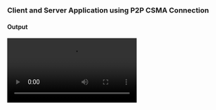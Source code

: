 ### Client and Server Application using P2P CSMA Connection

#### Output
![Output](https://i.imgur.com/Q5ex1BQ.mp4)
